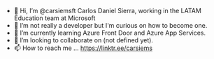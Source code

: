 - 👋 Hi, I’m @carsiemsft Carlos Daniel Sierra, working in the LATAM Education team at Microsoft
- 👀 I’m not really a developer but I'm curious on how to become one.
- 🌱 I’m currently learning Azure Front Door and Azure App Services.
- 💞️ I’m looking to collaborate on (not defined yet).
- 📫 How to reach me ... https://linktr.ee/carsiems

<!---
carsiemsft/carsiemsft is a ✨ special ✨ repository because its `README.md` (this file) appears on your GitHub profile.
You can click the Preview link to take a look at your changes.
--->
